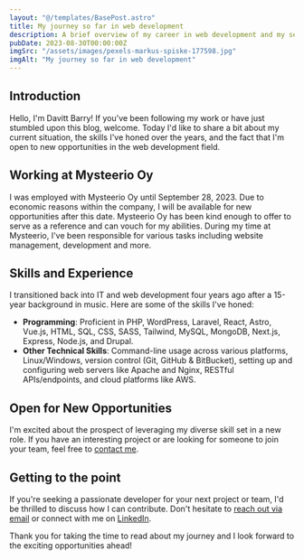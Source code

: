 ```yaml
---
layout: "@/templates/BasePost.astro"
title: My journey so far in web development
description: A brief overview of my career in web development and my search for work.
pubDate: 2023-08-30T00:00:00Z
imgSrc: "/assets/images/pexels-markus-spiske-177598.jpg"
imgAlt: "My journey so far in web development"
---
```


## Introduction

Hello, I'm Davitt Barry! If you've been following my work or have just stumbled upon this blog, welcome. Today I'd like to share a bit about my current situation, the skills I've honed over the years, and the fact that I'm open to new opportunities in the web development field.

## Working at Mysteerio Oy

I was employed with Mysteerio Oy until September 28, 2023. Due to economic reasons within the company, I will be available for new opportunities after this date. Mysteerio Oy has been kind enough to offer to serve as a reference and can vouch for my abilities. During my time at Mysteerio, I've been responsible for various tasks including website management, development and more.

## Skills and Experience

I transitioned back into IT and web development four years ago after a 15-year background in music. Here are some of the skills I've honed:

- **Programming**: Proficient in PHP, WordPress, Laravel, React, Astro, Vue.js, HTML, SQL, CSS, SASS, Tailwind, MySQL, MongoDB, Next.js, Express, Node.js, and Drupal.
- **Other Technical Skills**: Command-line usage across various platforms, Linux/Windows, version control (Git, GitHub & BitBucket), setting up and configuring web servers like Apache and Nginx, RESTful APIs/endpoints, and cloud platforms like AWS.

## Open for New Opportunities

I'm excited about the prospect of leveraging my diverse skill set in a new role. If you have an interesting project or are looking for someone to join your team, feel free to [contact me](mailto:davittbarry333@gmail.com).

## Getting to the point

If you're seeking a passionate developer for your next project or team, I'd be thrilled to discuss how I can contribute. Don't hesitate to [reach out via email](mailto:davittbarry333@gmail.com) or connect with me on [LinkedIn](https://www.linkedin.com/in/davittbarry/).

Thank you for taking the time to read about my journey and I look forward to the exciting opportunities ahead!
